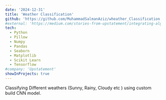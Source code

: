 ```yaml
---
date: '2024-12-31'
title: 'Weather Classification'
github: 'https://github.com/MuhammadSalmanAziz/wheather_Classification'
#external: 'https://medium.com/stories-from-upstatement/integrating-algolia-search-with-wordpress-multisite-e2dea3ed449c'
tech:
  - Python
  - Pillow
  - Numpy
  - Pandas
  - Seaborn
  - Matplotlib
  - Scikit Learn 
  - Tensorflow
#company: 'Upstatement'
showInProjects: true
---
```


Classifying Different weathers (Sunny, Rainy, Cloudy etc ) using custom build CNN model.